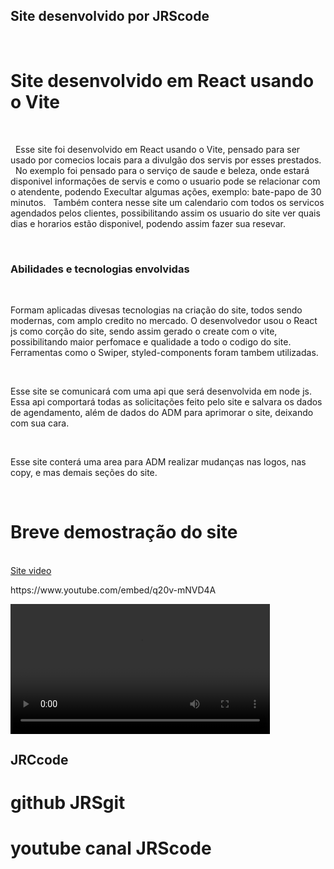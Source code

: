 ## Site desenvolvido por JRScode
<br>
<h1>Site desenvolvido em React usando o Vite</h1>
<br>
<p>
&nbsp; Esse site foi desenvolvido em React usando o Vite, pensado para ser usado
por comecios locais para a divulgão dos servis por esses prestados.
&nbsp; No exemplo foi pensado para o serviço de saude e beleza, onde estará disponivel informações de servis e como o usuario pode se relacionar com o atendente, podendo 
Execultar algumas ações, exemplo: bate-papo de 30 minutos.
&nbsp; Também contera nesse site um calendario com todos os servicos agendados 
pelos clientes, possibilitando assim os usuario do site ver quais dias e horarios
estão disponivel, podendo assim fazer sua resevar.
</p>
<br>
<h3>Abilidades e tecnologias envolvidas</h3>
<br>
<p>Formam aplicadas divesas tecnologias na criação do site, todos sendo modernas,
com amplo credito no mercado. O desenvolvedor usou o React js como corção do site,
sendo assim gerado o create com o vite, possibilitando maior perfomace e qualidade 
a todo o codigo do site. Ferramentas como o Swiper, styled-components foram tambem utilizadas.
</p>
<br>
<p> Esse site se comunicará com uma api que será desenvolvida em node js. Essa api
  comportará todas as solicitações feito pelo site e salvara os dados de agendamento,
  além de dados do ADM para aprimorar o site, deixando com sua cara.
</p>
<br>
<p> Esse site conterá uma area para ADM realizar mudanças nas logos, nas copy, e mas demais seções do site.
</p>
<br>
<h1>Breve demostração do site </h1>
<br>
<a href='https://www.youtube.com/embed/q20v-mNVD4A'>Site video</a>
<br>
<p>https://www.youtube.com/embed/q20v-mNVD4A </p>

<video width='415px' heigth='310px' controls>
  <source src="https://www.youtube.com/embed/q20v-mNVD4A" >
</video>


## JRCcode 

# github JRSgit

# youtube canal JRScode


